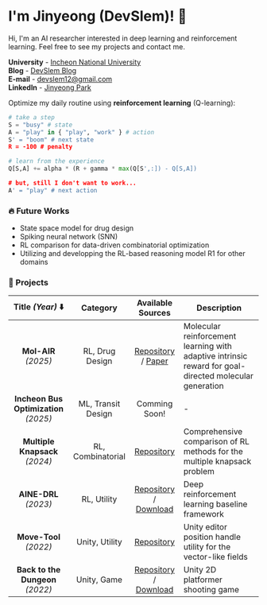 # I'm Jinyeong (DevSlem)! 👋

<!--![](images/some-new-ideas-are-here-needed.png)-->

Hi, I'm an AI researcher interested in deep learning and reinforcement learning. Feel free to see my projects and contact me.

**University** - [Incheon National University](https://www.inu.ac.kr/mbshome/mbs/inuengl/index.html)  
**Blog** - [DevSlem Blog](https://devslem.github.io/)  
**E-mail** - <devslem12@gmail.com>  
**LinkedIn** - [Jinyeong Park](https://www.linkedin.com/in/jinyeong-park-24176525a/)

Optimize my daily routine using **reinforcement learning** (Q-learning):

```python
# take a step
S = "busy" # state
A = "play" in { "play", "work" } # action
S' = "boom" # next state
R = -100 # penalty

# learn from the experience
Q[S,A] += alpha * (R + gamma * max(Q[S',:]) - Q[S,A])

# but, still I don't want to work...
A' = "play" # next action
```

<!--
**DevSlem/DevSlem** is a ✨ _special_ ✨ repository because its `README.md` (this file) appears on your GitHub profile.

Here are some ideas to get you started:

- 🔭 I’m currently working on ...
- 🌱 I’m currently learning ...
- 👯 I’m looking to collaborate on ...
- 🤔 I’m looking for help with ...
- 💬 Ask me about ...
- 📫 How to reach me: ...
- 😄 Pronouns: ...
- ⚡ Fun fact: ...
-->

<!-- ![](https://raw.githubusercontent.com/DevSlem/DevSlem/main/profile-summary-card-output/radical/0-profile-details.svg) -->  
<!-- ![](https://raw.githubusercontent.com/DevSlem/DevSlem/main/profile-summary-card-output/github_dark/2-most-commit-language.svg) ![](https://raw.githubusercontent.com/DevSlem/DevSlem/main/profile-summary-card-output/github_dark/4-productive-time.svg) -->

<!--
### Tech Stack

<p>
 <img src="https://img.shields.io/badge/python-3670A0?style=for-the-badge&logo=python&logoColor=ffdd54"/>
 <img src="https://img.shields.io/badge/c%23-%23239120.svg?style=for-the-badge&logo=c-sharp&logoColor=white"/>
 <img src="https://img.shields.io/badge/Rust-black?style=for-the-badge&logo=rust&logoColor=#E57324"/>
 <img src="https://img.shields.io/badge/c++-%2300599C.svg?style=for-the-badge&logo=c%2B%2B&logoColor=white"/>
 
 <br>

 <img src="https://img.shields.io/badge/PyTorch-EE4C2C?style=for-the-badge&logo=PyTorch&logoColor=white"/>
 <img src="https://img.shields.io/badge/unity-%23000000.svg?style=for-the-badge&logo=unity&logoColor=white"/>
 <img src="https://img.shields.io/badge/ML%20Agents-%23000000.svg?style=for-the-badge&logo=unity&logoColor=white"/>
</p>
-->

### 🔥 Future Works

* State space model for drug design
* Spiking neural network (SNN)
* RL comparison for data-driven combinatorial optimization
* Utilizing and developping the RL-based reasoning model R1 for other domains

### 🚀 Projects

|Title _(Year)_ ⬇️|Category|Available Sources|Description|
|:---:|:---:|:---:|---|
|**Mol-AIR** _(2025)_|RL, Drug Design|[Repository](https://github.com/DevSlem/Mol-AIR) / [Paper](https://pubs.acs.org/doi/10.1021/acs.jcim.4c01669)|Molecular reinforcement learning with adaptive intrinsic reward for goal-directed molecular generation|
|**Incheon Bus Optimization** _(2025)_|ML, Transit Design|Comming Soon!|-|
|**Multiple Knapsack** _(2024)_|RL, Combinatorial|[Repository](https://github.com/DevSlem/multiple-knapsack)|Comprehensive comparison of RL methods for the multiple knapsack problem|
|**AINE-DRL** _(2023)_|RL, Utility|[Repository](https://github.com/DevSlem/AINE-DRL) / [Download](https://pypi.org/project/aine-drl/)|Deep reinforcement learning baseline framework|
|**Move-Tool** _(2022)_|Unity, Utility|[Repository](https://github.com/DevSlem/unity-move-tool)|Unity editor position handle utility for the vector-like fields|
|**Back to the Dungeon** _(2022)_|Unity, Game|[Repository](https://github.com/Team-UGD/back-to-the-dungeon-scripts) / [Download](https://devslem.itch.io/back-to-the-dungeon)|Unity 2D platformer shooting game|


<!--
* **Back to the Dungeon**: Unity 2D Platformer Shooting Game
  * [Repository](https://github.com/Team-UGD/back-to-the-dungeon-scripts) - only script files
  * [Download](https://devslem.itch.io/back-to-the-dungeon)
* **AINE-DRL**: Deep Reinforcement Learning Baseline Framework
  * [Repository](https://github.com/DevSlem/AINE-DRL)
  * [Download](https://pypi.org/project/aine-drl/)
* **Mol-AIR**: Molecular Reinforcement Learning with Adaptive Intrinsic Reward for Goal-directed Molecular Generation
  * [Repository](https://github.com/DevSlem/Mol-AIR)
  * [Paper](https://arxiv.org/abs/2403.20109)
* **Multiple Knapsack**: Multiple Knapsack Optimization using Deep Reinforcement Learning with Transformer
  * [Repository](https://github.com/DevSlem/multiple-knapsack)
-->

